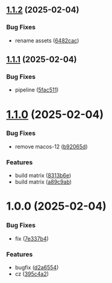 ## [1.1.2](https://github.com/purgatoryforcookies/file-checker/compare/v1.1.1...v1.1.2) (2025-02-04)


### Bug Fixes

* rename assets ([6482cac](https://github.com/purgatoryforcookies/file-checker/commit/6482cacd17d5088388c55ca03edddbb2b6d9161d))

## [1.1.1](https://github.com/purgatoryforcookies/file-checker/compare/v1.1.0...v1.1.1) (2025-02-04)


### Bug Fixes

* pipeline ([5fac511](https://github.com/purgatoryforcookies/file-checker/commit/5fac511d395aee35132a8ab9eb63e7fdf44e3c7e))

# [1.1.0](https://github.com/purgatoryforcookies/file-checker/compare/v1.0.0...v1.1.0) (2025-02-04)


### Bug Fixes

* remove macos-12 ([b92065d](https://github.com/purgatoryforcookies/file-checker/commit/b92065d6764faa6e35d34c909bb44fd64ceea9f7))


### Features

* build matrix ([8313b6e](https://github.com/purgatoryforcookies/file-checker/commit/8313b6ef97f2bf5fa596b5d896968057bae2d3b4))
* build matrix ([a89c9ab](https://github.com/purgatoryforcookies/file-checker/commit/a89c9ab34858ee9f4b23982b198850185ac8cdcc))

# 1.0.0 (2025-02-04)


### Bug Fixes

* fix ([7e337b4](https://github.com/purgatoryforcookies/file-checker/commit/7e337b4ae36a18ed9185c958a89433c3ec1fbbd3))


### Features

* bugfix ([d2a6554](https://github.com/purgatoryforcookies/file-checker/commit/d2a6554215527ad29e856d03647ed41426c70a73))
* cz ([395c4a2](https://github.com/purgatoryforcookies/file-checker/commit/395c4a29710068308f80422bc1b77bae32aba0d4))
